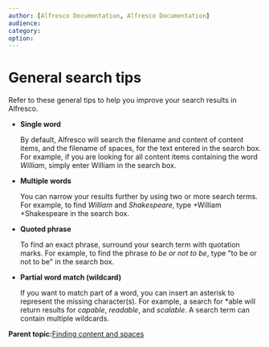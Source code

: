 ```yaml
---
author: [Alfresco Documentation, Alfresco Documentation]
audience: 
category: 
option: 
---
```


# General search tips

Refer to these general tips to help you improve your search results in Alfresco.

-   **Single word**

    By default, Alfresco will search the filename and content of content items, and the filename of spaces, for the text entered in the search box. For example, if you are looking for all content items containing the word *William*, simply enter William in the search box.

-   **Multiple words**

    You can narrow your results further by using two or more search terms. For example, to find *William* and *Shakespeare*, type +William +Shakespeare in the search box.

-   **Quoted phrase**

    To find an exact phrase, surround your search term with quotation marks. For example, to find the phrase *to be or not to be*, type "to be or not to be" in the search box.

-   **Partial word match \(wildcard\)**

    If you want to match part of a word, you can insert an asterisk to represent the missing character\(s\). For example, a search for \*able will return results for *capable*, *readable*, and *scalable*. A search term can contain multiple wildcards.


**Parent topic:**[Finding content and spaces](../concepts/cuh-search.md)

